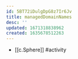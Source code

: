 ```yaml
---
id: 5BT72iDulgDpG8z7Ir6Jv
title: managedDomainNames
desc: ''
updated: 1671318838962
created: 1635678512263
---
```




- [[c.Sphere]] #activity

